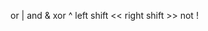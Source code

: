 or             |
and            &
xor            ^
left shift     <<
right shift    >>
not            !